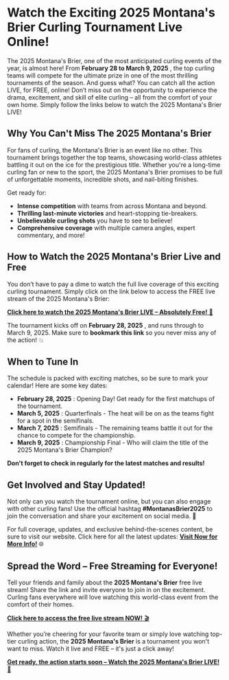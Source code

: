 # Watch the Exciting 2025 Montana's Brier Curling Tournament Live Online!

The 2025 Montana's Brier, one of the most anticipated curling events of the year, is almost here! From **February 28 to March 9, 2025** , the top curling teams will compete for the ultimate prize in one of the most thrilling tournaments of the season. And guess what? You can catch all the action LIVE, for FREE, online! Don’t miss out on the opportunity to experience the drama, excitement, and skill of elite curling – all from the comfort of your own home. Simply follow the links below to watch the 2025 Montana's Brier LIVE!

## Why You Can't Miss The 2025 Montana's Brier

For fans of curling, the Montana's Brier is an event like no other. This tournament brings together the top teams, showcasing world-class athletes battling it out on the ice for the prestigious title. Whether you're a long-time curling fan or new to the sport, the 2025 Montana's Brier promises to be full of unforgettable moments, incredible shots, and nail-biting finishes.

Get ready for:

- **Intense competition** with teams from across Montana and beyond.
- **Thrilling last-minute victories** and heart-stopping tie-breakers.
- **Unbelievable curling shots** you have to see to believe!
- **Comprehensive coverage** with multiple camera angles, expert commentary, and more!

## How to Watch the 2025 Montana's Brier Live and Free

You don’t have to pay a dime to watch the full live coverage of this exciting curling tournament. Simply click on the link below to access the FREE live stream of the 2025 Montana's Brier:

[**Click here to watch the 2025 Montana's Brier LIVE – Absolutely Free!** 🎥](https://tinyurl.com/livestreamfreeo?st=2025montanasbrier&si=gh)

The tournament kicks off on **February 28, 2025** , and runs through to March 9, 2025. Make sure to **bookmark this link** so you never miss any of the action! 💥

## When to Tune In

The schedule is packed with exciting matches, so be sure to mark your calendar! Here are some key dates:

- **February 28, 2025** : Opening Day! Get ready for the first matchups of the tournament.
- **March 5, 2025** : Quarterfinals - The heat will be on as the teams fight for a spot in the semifinals.
- **March 7, 2025** : Semifinals - The remaining teams battle it out for the chance to compete for the championship.
- **March 9, 2025** : Championship Final - Who will claim the title of the 2025 Montana's Brier Champion?

**Don't forget to check in regularly for the latest matches and results!**

## Get Involved and Stay Updated!

Not only can you watch the tournament online, but you can also engage with other curling fans! Use the official hashtag **#MontanasBrier2025** to join the conversation and share your excitement on social media. 🏅

For full coverage, updates, and exclusive behind-the-scenes content, be sure to visit our website. Click here for all the latest updates: [**Visit Now for More Info!**](https://tinyurl.com/livestreamfreeo?st=2025montanasbrier&si=gh) 🌐

## Spread the Word – Free Streaming for Everyone!

Tell your friends and family about the **2025 Montana's Brier** free live stream! Share the link and invite everyone to join in on the excitement. Curling fans everywhere will love watching this world-class event from the comfort of their homes.

[**Click here to access the free live stream NOW!** 🎬](https://tinyurl.com/livestreamfreeo?st=2025montanasbrier&si=gh)

Whether you’re cheering for your favorite team or simply love watching top-tier curling action, the **2025 Montana's Brier** is a tournament you won't want to miss. Watch it live and FREE – it's just a click away!

[**Get ready, the action starts soon – Watch the 2025 Montana's Brier LIVE!** 🥌](https://tinyurl.com/livestreamfreeo?st=2025montanasbrier&si=gh)
